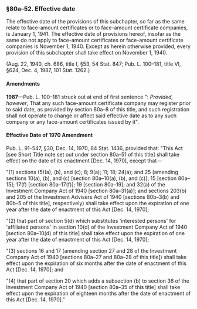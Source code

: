 ### §80a–52. Effective date ###

The effective date of the provisions of this subchapter, so far as the same relate to face-amount certificates or to face-amount certificate companies, is January 1, 1941. The effective date of provisions hereof, insofar as the same do not apply to face-amount certificates or face-amount certificate companies is November 1, 1940. Except as herein otherwise provided, every provision of this subchapter shall take effect on November 1, 1940.

(Aug. 22, 1940, ch. 686, title I, §53, 54 Stat. 847; Pub. L. 100–181, title VI, §624, Dec. 4, 1987, 101 Stat. 1262.)

#### Amendments ####

**1987**—Pub. L. 100–181 struck out at end of first sentence ": *Provided, however*, That any such face-amount certificate company may register prior to said date, as provided by section 80a–8 of this title, and such registration shall not operate to change or affect said effective date as to any such company or any face-amount certificates issued by it".

#### Effective Date of 1970 Amendment ####

Pub. L. 91–547, §30, Dec. 14, 1970, 84 Stat. 1436, provided that: "This Act [see Short Title note set out under section 80a–51 of this title] shall take effect on the date of its enactment [Dec. 14, 1970], except that—

"(1) sections (5)(a), (b), and (c); 8; 9(a); 11; 18; 24(a); and 25 (amending sections 10(a), (b), and (c) [section 80a–10(a), (b), and (c)]; 15 [section 80a–15]; 17(f) [section 80a–17(f)]; 19 [section 80a–19]; and 32(a) of the Investment Company Act of 1940 [section 80a–31(a)]; and sections 203(b) and 205 of the Investment Advisers Act of 1940 [sections 80b–3(b) and 80b–5 of this title], respectively) shall take effect upon the expiration of one year after the date of enactment of this Act [Dec. 14, 1970];

"(2) that part of section 5(d) which substitutes 'interested persons' for 'affiliated persons' in section 10(d) of the Investment Company Act of 1940 [section 80a–10(d) of this title] shall take effect upon the expiration of one year after the date of enactment of this Act [Dec. 14, 1970];

"(3) sections 16 and 17 (amending section 27 and 28 of the Investment Company Act of 1940 [sections 80a–27 and 80a–28 of this title]) shall take effect upon the expiration of six months after the date of enactment of this Act [Dec. 14, 1970]; and

"(4) that part of section 20 which adds a subsection (b) to section 36 of the Investment Company Act of 1940 [section 80a–35 of this title] shall take effect upon the expiration of eighteen months after the date of enactment of this Act [Dec. 14, 1970]."